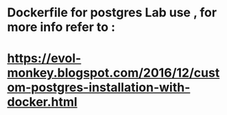 # Dockerfile for postgres Lab use , for more info refer to : 
# https://evol-monkey.blogspot.com/2016/12/custom-postgres-installation-with-docker.html 

